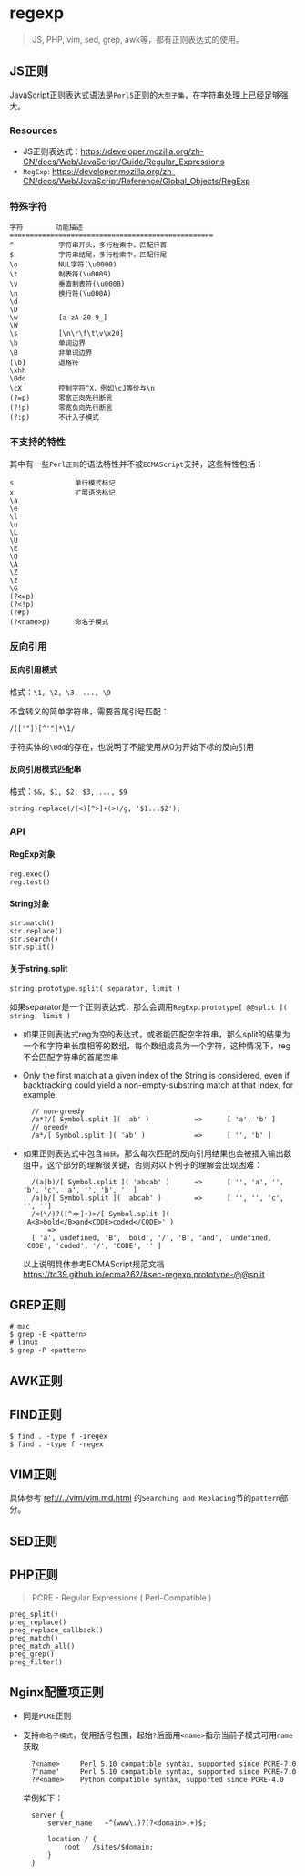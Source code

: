 # regexp


> JS, PHP, vim, sed, grep, awk等，都有正则表达式的使用。


## JS正则

JavaScript正则表达式语法是`Perl5`正则的`大型子集`，在字符串处理上已经足够强大。

### Resources

* JS正则表达式：<https://developer.mozilla.org/zh-CN/docs/Web/JavaScript/Guide/Regular_Expressions>
* `RegExp`: <https://developer.mozilla.org/zh-CN/docs/Web/JavaScript/Reference/Global_Objects/RegExp>


### 特殊字符

    字符        功能描述
    ==================================================
    ^           字符串开头，多行检索中，匹配行首
    $           字符串结尾，多行检索中，匹配行尾
    \o          NUL字符(\u0000)
    \t          制表符(\u0009)
    \v          垂直制表符(\u000B)
    \n          换行符(\u000A)
    \d
    \D
    \w          [a-zA-Z0-9_]
    \W
    \s          [\n\r\f\t\v\x20] 
    \b          单词边界
    \B          非单词边界
    [\b]        退格符
    \xhh
    \0dd 
    \cX         控制字符^X，例如\cJ等价与\n
    (?=p)       零宽正向先行断言
    (?!p)       零宽负向先行断言
    (?:p)       不计入子模式


### 不支持的特性 

其中有一些`Perl正则`的语法特性并不被`ECMAScript`支持，这些特性包括：

    s               单行模式标记
    x               扩展语法标记
    \a
    \e
    \l
    \u
    \L
    \U
    \E
    \Q
    \A
    \Z
    \z
    \G
    (?<=p)
    (?<!p)
    (?#p)
    (?<name>p)      命名子模式 



### 反向引用


#### 反向引用模式


格式：`\1, \2, \3, ..., \9`

不含转义的简单字符串，需要首尾引号匹配：

    /(['"])[^'"]*\1/

字符实体的`\0dd`的存在，也说明了不能使用从0为开始下标的反向引用




#### 反向引用模式匹配串


格式：`$&, $1, $2, $3, ..., $9`

    string.replace(/(<)[^>]+(>)/g, '$1...$2');

    
### API

#### RegExp对象

    reg.exec()
    reg.test()

#### String对象

    str.match()
    str.replace()
    str.search()
    str.split()

#### 关于string.split

    string.prototype.split( separator, limit )

如果separator是一个正则表达式，那么会调用`RegExp.prototype[ @@split ]( string, limit )`

* 如果正则表达式reg为空的表达式，或者能匹配空字符串，那么split的结果为一个和字符串长度相等的数组，每个数组成员为一个字符，这种情况下，reg不会匹配字符串的首尾空串
* Only the first match at a given index of the String is considered, even if backtracking could yield a non-empty-substring match at that index, for example:

        // non-greedy
        /a*?/[ Symbol.split ]( 'ab' )           =>      [ 'a', 'b' ]
        // greedy
        /a*/[ Symbol.split ]( 'ab' )            =>      [ '', 'b' ]

* 如果正则表达式中包含`捕获`，那么每次匹配的反向引用结果也会被插入输出数组中，这个部分的理解很关键，否则对以下例子的理解会出现困难：

        /(a|b)/[ Symbol.split ]( 'abcab' )      =>      [ '', 'a', '', 'b', 'c', 'a', '', 'b', '' ]
        /a|b/[ Symbol.split ]( 'abcab' )        =>      [ '', '', 'c', '', '']
        /<(\/)?([^<>]+)>/[ Symbol.split ]( 'A<B>bold</B>and<CODE>coded</CODE>' )
            => 
        [ 'a', undefined, 'B', 'bold', '/', 'B', 'and', 'undefined, 'CODE', 'coded', '/', 'CODE', '' ]

    以上说明具体参考ECMAScript规范文档 <https://tc39.github.io/ecma262/#sec-regexp.prototype-@@split>



## GREP正则

    # mac
    $ grep -E <pattern>
    # linux
    $ grep -P <pattern>



## AWK正则

## FIND正则

    $ find . -type f -iregex
    $ find . -type f -regex

## VIM正则

具体参考 <ref://../vim/vim.md.html> 的`Searching and Replacing`节的`pattern`部分。



## SED正则 


## PHP正则

> PCRE - Regular Expressions ( Perl-Compatible )

    preg_split()
    preg_replace()
    preg_replace_callback()
    preg_match()
    preg_match_all()
    preg_grep()
    preg_filter()



## Nginx配置项正则

* 同是`PCRE`正则
* 支持`命名子模式`，使用括号包围，起始`?`后面用`<name>`指示当前子模式可用`name`获取

        ?<name>	    Perl 5.10 compatible syntax, supported since PCRE-7.0
        ?'name'	    Perl 5.10 compatible syntax, supported since PCRE-7.0
        ?P<name>    Python compatible syntax, supported since PCRE-4.0 

    举例如下：

        server {
            server_name   ~^(www\.)?(?<domain>.+)$;

            location / {
                root   /sites/$domain;
            }
        }


